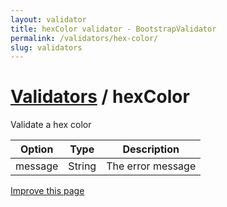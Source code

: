 ```yaml
---
layout: validator
title: hexColor validator - BootstrapValidator
permalink: /validators/hex-color/
slug: validators
---
```


# <a href="/validators/">Validators</a> / hexColor

Validate a hex color

Option  | Type   | Description
--------|--------|------------
message | String | The error message

<a href="https://github.com/nghuuphuoc/bootstrapvalidator/edit/gh-pages/validators/hexColor.md" class="btn btn-info">Improve this page</a>